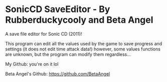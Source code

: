 # SonicCD SaveEditor - By Rubberduckycooly and Beta Angel

A save file editor for Sonic CD (2011)!

This program can edit all the values used by the game to save progress and settings (it does not edit time attack data!)
however, some values functions are unknown, but the program can modify them regardless...

My Github: you're on it lol

Beta Angel's Github: https://github.com/BetaAngel
